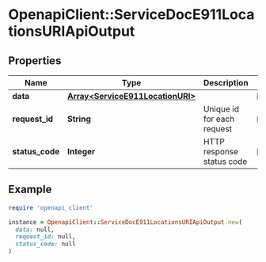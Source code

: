 # OpenapiClient::ServiceDocE911LocationsURIApiOutput

## Properties

| Name | Type | Description | Notes |
| ---- | ---- | ----------- | ----- |
| **data** | [**Array&lt;ServiceE911LocationURI&gt;**](ServiceE911LocationURI.md) |  | [optional] |
| **request_id** | **String** | Unique id for each request | [optional] |
| **status_code** | **Integer** | HTTP response status code | [optional] |

## Example

```ruby
require 'openapi_client'

instance = OpenapiClient::ServiceDocE911LocationsURIApiOutput.new(
  data: null,
  request_id: null,
  status_code: null
)
```

